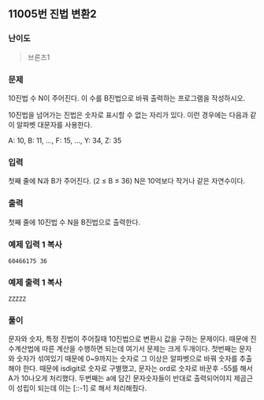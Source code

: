 ## 11005번 진법 변환2

### 난이도

> 브론즈1

### 문제

10진법 수 N이 주어진다. 이 수를 B진법으로 바꿔 출력하는 프로그램을 작성하시오.

10진법을 넘어가는 진법은 숫자로 표시할 수 없는 자리가 있다. 이런 경우에는 다음과 같이 알파벳 대문자를 사용한다.

A: 10, B: 11, ..., F: 15, ..., Y: 34, Z: 35

### 입력

첫째 줄에 N과 B가 주어진다. (2 ≤ B ≤ 36) N은 10억보다 작거나 같은 자연수이다.

### 출력

첫째 줄에 10진법 수 N을 B진법으로 출력한다.

### 예제 입력 1 복사

```
60466175 36
```

### 예제 출력 1 복사

```
ZZZZZ
```

### 풀이

문자와 숫자, 특정 진법이 주어질때 10진법으로 변환시 값을
구하는 문제이다. 때문에 진수계산법에 따른 계산을 수행하면 되는데
여기서 문제는 크게 두개이다. 첫번째는 문자와 숫자가 섞여있기 때문에 0~9까지는 숫자로 그 이상은 알파벳으로 바꿔 숫자를 추출해야 한다. 때문에 isdigit로 숫자로 구별했고, 문자는
ord로 숫자로 바꾼후 -55를 해서 A가 10나오게 처리했다.
두번째는 a에 담긴 문자숫자들이 반대로 출력되어야지
제곱근이 성립이 되는데 이는 [::-1] 로 해서 처리해줬다.
